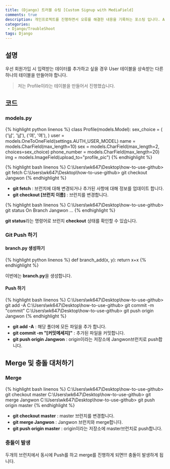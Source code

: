 ```yaml
---
title: (Django) 트러블 슈팅 [Custom Signup with MediaField]
comments: true
description: 개인프로젝트를 진행하면서 오류를 해결한 내용을 기록하는 포스팅 입니다. Ask Django에 도움을 받았습니다.
categories:
 - Django/TroubleShoot
tags: Django 
---
```


## 설명

우선 회원가입 시 입력받는 데이터를 추가하고 싶을 경우 User 테이블을 상속받는 다른 하나의 테이블을 만들어야 합니다.

> 저는 Profile이라는 테이블을 만들어서 진행했습니다.

## 코드

### models.py

{% highlight python linenos %}
class Profile(models.Model):
    sex_choice = (
        ('남', '남'),
        ('여', '여'),
    )
    user = models.OneToOneField(settings.AUTH_USER_MODEL)
    name = models.CharField(max_length=10)
    sex = models.CharField(max_length=2, choices=sex_choice)
    phone_number = models.CharField(max_length=20)
    img = models.ImageField(upload_to="profile_pic")
{% endhighlight %}


{% highlight bash linenos %}
C:\Users\wk647\Desktop\how-to-use-github> git fetch
C:\Users\wk647\Desktop\how-to-use-github> git checkout Jangwon
{% endhighlight %}

- **git fetch** : 브런치에 대해 변경되거나 추가된 사항에 대해 정보를 업데이트 합니다.
- **git checkout [브런치 이름]** : 브런치를 변경합니다.

{% highlight bash linenos %}
C:\Users\wk647\Desktop\how-to-use-github> git status
On Branch Jangwon
...
{% endhighlight %}

**git status**라는 명령어로 브런치 **checkout** 상태를 확인할 수 있습니다.

### Git Push 하기

#### branch.py 생성하기

{% highlight python linenos %}
def branch_add(x, y):
    return x+x
{% endhighlight %}

이번에는 **branch.py**을 생성합니다.

#### Push 하기

{% highlight bash linenos %}
C:\Users\wk647\Desktop\how-to-use-github> git add -A
C:\Users\wk647\Desktop\how-to-use-github> git commit -m "commit"
C:\Users\wk647\Desktop\how-to-use-github> git push origin Jangwon
{% endhighlight %}

- **git add -A** : 해당 폴더에 모든 파일을 추가 합니다.
- **git commit -m "[커밋메세지]"** : 추가된 파일을 커밋합니다.
- **git push origin Jangwon** : origin이라는 저장소에 Jangwon브런치로 push합니다.

## Merge 및 충돌 대처하기

### Merge
{% highlight bash linenos %}
C:\Users\wk647\Desktop\how-to-use-github> git checkout master
C:\Users\wk647\Desktop\how-to-use-github> git merge Jangwon
C:\Users\wk647\Desktop\how-to-use-github> git push origin master
{% endhighlight %}

- **git checkout master** : master 브런치를 변경합니다.
- **git merge Jangwon** : Jangwon 브런치와 merge합니다.
- **git push origin master** : origin이라는 저장소에 master브런치로 push합니다.

### 충돌이 발생

두개의 브런치에서 동시에 Push를 하고 merge를 진행하게 되면!!! 충돌이 발생하게 됩니다.


